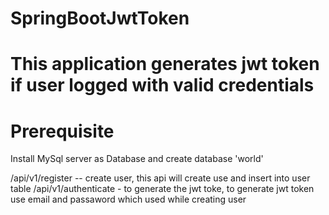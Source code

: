 # SpringBootJwtToken
# This application generates jwt token if user logged with valid credentials

# Prerequisite
Install MySql server as Database and create database 'world'

/api/v1/register -- create user, this api will create use and insert into user table
/api/v1/authenticate - to generate the jwt toke, to generate jwt token use email and passaword which used  while creating user

